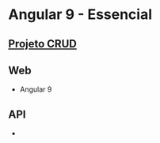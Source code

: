 # Angular 9 - Essencial
## [Projeto CRUD](https://www.cod3r.com.br/courses/take/angular-9-essencial/texts/12174481-repositorio-do-projeto)

## Web
- Angular 9

## API
- 
